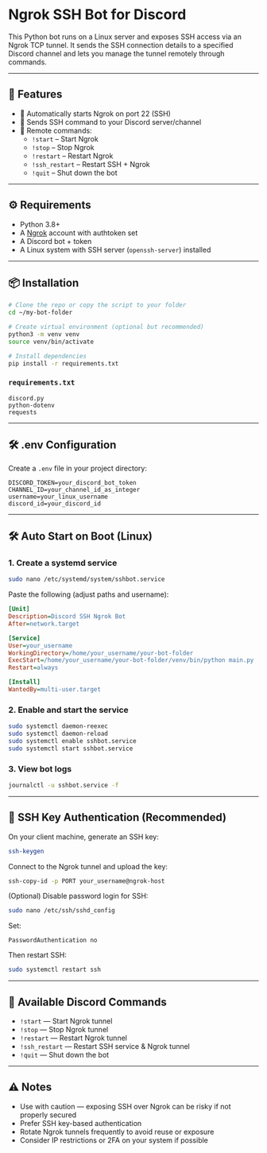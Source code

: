 # Ngrok SSH Bot for Discord

This Python bot runs on a Linux server and exposes SSH access via an Ngrok TCP tunnel. It sends the SSH connection details to a specified Discord channel and lets you manage the tunnel remotely through commands.

---

## 🚀 Features

- 🔐 Automatically starts Ngrok on port 22 (SSH)
- 📩 Sends SSH command to your Discord server/channel
- 🔁 Remote commands:
    - `!start` – Start Ngrok
    - `!stop` – Stop Ngrok
    - `!restart` – Restart Ngrok
    - `!ssh_restart` – Restart SSH + Ngrok
    - `!quit` – Shut down the bot

---

## ⚙️ Requirements

- Python 3.8+
- A [Ngrok](https://ngrok.com) account with authtoken set
- A Discord bot + token
- A Linux system with SSH server (`openssh-server`) installed

---

## 📦 Installation

```bash
# Clone the repo or copy the script to your folder
cd ~/my-bot-folder

# Create virtual environment (optional but recommended)
python3 -m venv venv
source venv/bin/activate

# Install dependencies
pip install -r requirements.txt
```

### `requirements.txt`

```
discord.py
python-dotenv
requests
```

---

## 🛠️ .env Configuration

Create a `.env` file in your project directory:

```
DISCORD_TOKEN=your_discord_bot_token
CHANNEL_ID=your_channel_id_as_integer
username=your_linux_username
discord_id=your_discord_id
```

---

## 🛠️ Auto Start on Boot (Linux)

### 1. Create a systemd service

```bash
sudo nano /etc/systemd/system/sshbot.service
```

Paste the following (adjust paths and username):

```ini
[Unit]
Description=Discord SSH Ngrok Bot
After=network.target

[Service]
User=your_username
WorkingDirectory=/home/your_username/your-bot-folder
ExecStart=/home/your_username/your-bot-folder/venv/bin/python main.py
Restart=always

[Install]
WantedBy=multi-user.target
```

### 2. Enable and start the service

```bash
sudo systemctl daemon-reexec
sudo systemctl daemon-reload
sudo systemctl enable sshbot.service
sudo systemctl start sshbot.service
```

### 3. View bot logs

```bash
journalctl -u sshbot.service -f
```

---

## 🔑 SSH Key Authentication (Recommended)

On your client machine, generate an SSH key:

```bash
ssh-keygen
```

Connect to the Ngrok tunnel and upload the key:

```bash
ssh-copy-id -p PORT your_username@ngrok-host
```

(Optional) Disable password login for SSH:

```bash
sudo nano /etc/ssh/sshd_config
```

Set:

```
PasswordAuthentication no
```

Then restart SSH:

```bash
sudo systemctl restart ssh
```

---

## 💬 Available Discord Commands

- `!start` — Start Ngrok tunnel
- `!stop` — Stop Ngrok tunnel
- `!restart` — Restart Ngrok tunnel
- `!ssh_restart` — Restart SSH service & Ngrok tunnel
- `!quit` — Shut down the bot

---

## ⚠️ Notes

- Use with caution — exposing SSH over Ngrok can be risky if not properly secured
- Prefer SSH key-based authentication
- Rotate Ngrok tunnels frequently to avoid reuse or exposure
- Consider IP restrictions or 2FA on your system if possible
